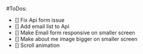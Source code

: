 #ToDos:

- [] Fix Api form issue
- [] Add email list to Api
- [] Make Email form responsive on smaller screen
- [] Make about me image bigger on smaller screen
- [] Scroll animation